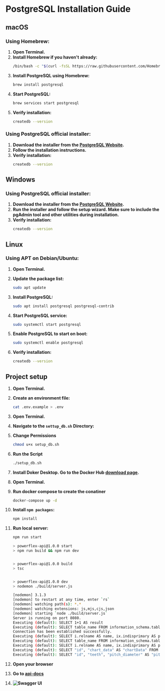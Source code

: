 # PostgreSQL Installation Guide

## macOS

### Using Homebrew:

1. **Open Terminal.**
2. **Install Homebrew if you haven't already:**
   ```sh
   /bin/bash -c "$(curl -fsSL https://raw.githubusercontent.com/Homebrew/install/HEAD/install.sh)"
   ```
3. **Install PostgreSQL using Homebrew:**
    ```sh
    brew install postgresql
    ```
4. **Start PostgreSQL:**
    ```sh
    brew services start postgresql
    ```
5. **Verify installation:**
    ```sh
    createdb --version
    ```

### Using PostgreSQL official installer:

1. **Download the installer from the [PostgreSQL Website](https://www.postgresql.org/download/).**
2. **Follow the installation instructions.**
3. **Verify installation:**
    ```sh
    createdb --version
    ```

## Windows

### Using PostgreSQL official installer:

1. **Download the installer from the [PostgreSQL Website](https://www.postgresql.org/download/).**
2. **Run the installer and follow the setup wizard. Make sure to include the pgAdmin tool and other utilities during installation.**
3. **Verify installation:**
    ```sh
    createdb --version
    ```

## Linux

### Using APT on Debian/Ubuntu:

1. **Open Terminal.**
2. **Update the package list:**
   ```sh
   sudo apt update
   ```
3. **Install PostgreSQL:**
    ```sh
    sudo apt install postgresql postgresql-contrib
    ```
4. **Start PostgreSQL service:**
    ```sh
    sudo systemctl start postgresql
    ```
5. **Enable PostgreSQL to start on boot:**
    ```sh
    sudo systemctl enable postgresql
    ```

6. **Verify installation:**
    ```sh
    createdb --version
    ```



## Project setup

1. **Open Terminal.**

2. **Create an environment file:**
    ```sh
    cat .env.example > .env
    ```
3. **Open Terminal.**
4. **Navigate to the `settup_db.sh` Directory:**
5. **Change Permissions**
    ```sh
    chmod u+x setup_db.sh
    ```
6. **Run the Script**
    ```sh
    ./setup_db.sh
    ```
7. **Install Doker Desktop. Go to the Docker Hub [download page](https://www.docker.com/products/docker-desktop).**

8. **Open Terminal.**
9. **Run docker compose to create the conatiner**
    ```sh
    docker-compose up -d
    ```
10. **Install `npm packages`:**
    ```sh
    npm install
    ```

11. **Run local server:**
    ```sh
    npm run start
    ```
    ```sh
    > powerflex-api@1.0.0 start
    > npm run build && npm run dev


    > powerflex-api@1.0.0 build
    > tsc


    > powerflex-api@1.0.0 dev
    > nodemon ./build/server.js

    [nodemon] 3.1.3
    [nodemon] to restart at any time, enter `rs`
    [nodemon] watching path(s): *.*
    [nodemon] watching extensions: js,mjs,cjs,json
    [nodemon] starting `node ./build/server.js`
    Server is running on port 8080.
    Executing (default): SELECT 1+1 AS result
    Executing (default): SELECT table_name FROM information_schema.tables WHERE table_schema = 'public' AND table_name = 'factories'
    Connection has been established successfully.
    Executing (default): SELECT i.relname AS name, ix.indisprimary AS primary, ix.indisunique AS unique, ix.indkey AS indkey, array_agg(a.attnum) as column_indexes, array_agg(a.attname) AS column_names, pg_get_indexdef(ix.indexrelid) AS definition FROM pg_class t, pg_class i, pg_index ix, pg_attribute a WHERE t.oid = ix.indrelid AND i.oid = ix.indexrelid AND a.attrelid = t.oid AND t.relkind = 'r' and t.relname = 'factories' GROUP BY i.relname, ix.indexrelid, ix.indisprimary, ix.indisunique, ix.indkey ORDER BY i.relname;
    Executing (default): SELECT table_name FROM information_schema.tables WHERE table_schema = 'public' AND table_name = 'sprockets'
    Executing (default): SELECT i.relname AS name, ix.indisprimary AS primary, ix.indisunique AS unique, ix.indkey AS indkey, array_agg(a.attnum) as column_indexes, array_agg(a.attname) AS column_names, pg_get_indexdef(ix.indexrelid) AS definition FROM pg_class t, pg_class i, pg_index ix, pg_attribute a WHERE t.oid = ix.indrelid AND i.oid = ix.indexrelid AND a.attrelid = t.oid AND t.relkind = 'r' and t.relname = 'sprockets' GROUP BY i.relname, ix.indexrelid, ix.indisprimary, ix.indisunique, ix.indkey ORDER BY i.relname;
    Executing (default): SELECT "id", "chart_data" AS "chartData" FROM "factories" AS "Factory";
    Executing (default): SELECT "id", "teeth", "pitch_diameter" AS "pitchDiameter", "outside_diameter" AS "outsideDiameter", "pitch" FROM "sprockets" AS "Sprocket";
    ```
12. **Open your browser**
13. **Go to [api-docs](http://localhost:8080/api-docs)**
14. **![Swagger UI](https://imgur.com/hdcE2VZ)**